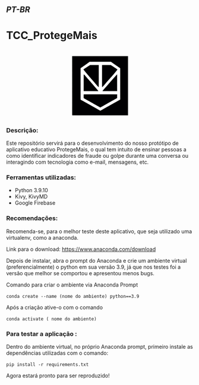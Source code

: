 ## *PT-BR*

# TCC_ProtegeMais
<h1 align="center">
   <img 
         src= "images/logo.png" 
   >    
</h1>

### Descrição:
Este repositório servirá para o desenvolvimento do nosso protótipo de aplicativo educativo ProtegeMais, o qual tem intuito de ensinar pessoas a como identificar indicadores de fraude ou golpe  durante uma conversa ou interagindo com tecnologia como e-mail, mensagens, etc.

### Ferramentas utilizadas: 
- Python 3.9.10
- Kivy, KivyMD
- Google Firebase


### Recomendações:

Recomenda-se, para o melhor teste deste aplicativo, que seja utilizado uma virtualenv, como a anaconda.

Link para o download: https://www.anaconda.com/download

Depois de instalar, abra o prompt do  Anaconda e crie um ambiente virtual (preferencialmente) o python em sua versão 3.9, já que nos testes foi a versão que melhor se comportou e apresentou menos bugs.

Comando para criar o ambiente via Anaconda Prompt
~~~
conda create --name (nome do ambiente) python==3.9
~~~

Após a criação ative-o com o comando

~~~
conda activate ( nome do ambiente)
~~~

### Para testar a aplicação :
Dentro do ambiente virtual, no próprio Anaconda prompt, primeiro instale as dependências utilizadas com o comando: 
~~~
pip install -r requirements.txt
~~~
Agora estará pronto para ser reproduzido!
